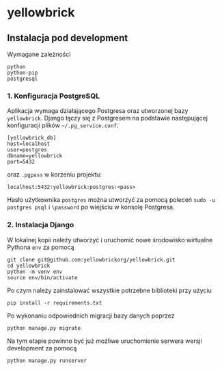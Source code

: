 # yellowbrick

## Instalacja pod development

Wymagane zależności

```
python
python-pip
postgresql
```

### 1. Konfiguracja PostgreSQL

Aplikacja wymaga działającego Postgresa oraz utworzonej bazy `yellowbrick`.
Django łączy się z Postgresem na podstawie następującej konfiguracji plików
`~/.pg_service.conf`:

```
[yellowbrick_db]
host=localhost
user=postgres
dbname=yellowbrick
port=5432
```

oraz `.pgpass` w korzeniu projektu:
```
localhost:5432:yellowbrick:postgres:<pass>
```

Hasło użytkownika `postgres` można utworzyć za pomocą poleceń
`sudo -u postgres psql` i `\password` po wiejściu w konsolę Postgresa.

### 2. Instalacja Django

W lokalnej kopii należy utworzyć i uruchomić nowe środowisko wirtualne Pythona
`env` za pomocą

```
git clone git@github.com:yellowbrickorg/yellowbrick.git
cd yellowbrick
python -m venv env
source env/bin/activate
```

Po czym należy zainstalować wszystkie potrzebne biblioteki przy użyciu

```
pip install -r requirements.txt
```

Po wykonaniu odpowiednich migracji bazy danych poprzez

```
python manage.py migrate
```

Na tym etapie powinno być już możliwe uruchomienie serwera wersji development za pomocą

```
python manage.py runserver
```
